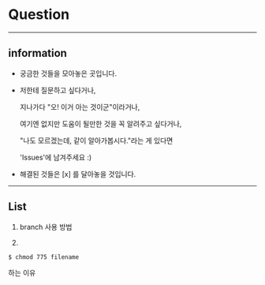 # Question


***
## information
- 궁금한 것들을 모아놓은 곳입니다.
- 저한테 질문하고 싶다거나,

	지나가다 "오! 이거 아는 것이군"이라거나,

	여기엔 없지만 도움이 될만한 것을 꼭 알려주고 싶다거나,

	"나도 모르겠는데, 같이 알아가봅시다."라는 게 있다면

	'Issues'에 남겨주세요 :)
- 해결된 것들은 [x] 를 달아놓을 것입니다.


***
## List
1. branch 사용 방법

2.
```
$ chmod 775 filename
````
하는 이유
